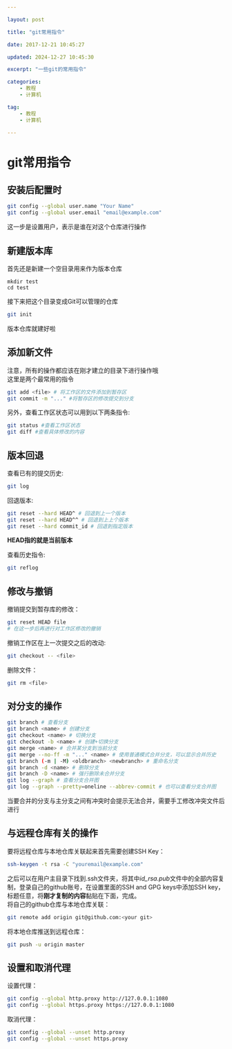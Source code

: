 ```yaml
---

layout: post

title: "git常用指令"

date: 2017-12-21 10:45:27

updated: 2024-12-27 10:45:30

excerpt: "一些git的常用指令"

categories: 
	- 教程
	- 计算机

tag: 
	- 教程
	- 计算机

---
```




# git常用指令

## 安装后配置时

```bash
git config --global user.name "Your Name"     
git config --global user.email "email@example.com"        
```
这一步是设置用户，表示是谁在对这个仓库进行操作     

## 新建版本库

首先还是新建一个空目录用来作为版本仓库     

```
mkdir test       
cd test       
```
接下来把这个目录变成Git可以管理的仓库        

```bash
git init
```
版本仓库就建好啦        

## 添加新文件       

注意，所有的操作都应该在刚才建立的目录下进行操作哦       
这里是两个最常用的指令     

```bash
git add <file> # 将工作区的文件添加到暂存区      
git commit -m "..." #将暂存区的修改提交到分支     
```
另外，查看工作区状态可以用到以下两条指令:       
```bash
git status #查看工作区状态        
git diff #查看具体修改的内容        
```
## 版本回退        

查看已有的提交历史:      
```bash
git log
```
回退版本:       
```bash
git reset --hard HEAD^ # 回退到上一个版本     
git reset --hard HEAD^^ # 回退到上上个版本       
git reset --hard commit_id # 回退到指定版本      
```
**HEAD指的就是当前版本**    

查看历史指令:

```bash
git reflog
```
## 修改与撤销       

撤销提交到暂存库的修改：        
```bash
git reset HEAD file     
# 在这一步后再进行对工作区修改的撤销     
```

撤销工作区在上一次提交之后的改动:       
```bash
git checkout -- <file>
```

删除文件：       
```bash
git rm <file>
```
## 对分支的操作      
```bash
git branch # 查看分支     
git branch <name> # 创建分支      
git checkout <name> # 切换分支        
git checkout -b <name> # 创建+切换分支      
git merge <name> # 合并某分支到当前分支     
git merge --no-ff -m "..." <name> # 使用普通模式合并分支，可以显示合并历史       
git branch (-m | -M) <oldbranch> <newbranch> # 重命名分支      
git branch -d <name> # 删除分支       
git branch -D <name> # 强行删除未合并分支
git log --graph # 查看分支合并图     
git log --graph --pretty=oneline --abbrev-commit # 也可以查看分支合并图     
```
当要合并的分支与主分支之间有冲突时会提示无法合并，需要手工修改冲突文件后进行      



## 与远程仓库有关的操作      

要将远程仓库与本地仓库关联起来首先需要创建SSH Key：       
```bash
ssh-keygen -t rsa -C "youremail@example.com"
```
之后可以在用户主目录下找到.ssh文件夹，将其中*id_rsa.pub*文件中的全部内容复制，登录自己的github账号，在设置里面的SSH and GPG keys中添加SSH key，标题任意，将**刚才复制的内容**黏贴在下面，完成。        
将自己的github仓库与本地仓库关联：

```bash
git remote add origin git@github.com:<your git>
```
将本地仓库推送到远程仓库：
```bash
git push -u origin master
```



## 设置和取消代理

设置代理：

```bash
git config --global http.proxy http://127.0.0.1:1080
git config --global https.proxy https://127.0.0.1:1080
```



取消代理：

```bash
git config --global --unset http.proxy
git config --global --unset https.proxy
```


